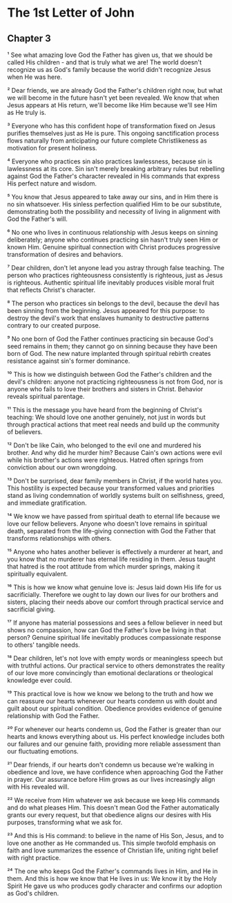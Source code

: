 # The 1st Letter of John

## Chapter 3
¹ See what amazing love God the Father has given us, that we should be called His children - and that is truly what we are! The world doesn't recognize us as God's family because the world didn't recognize Jesus when He was here.

² Dear friends, we are already God the Father's children right now, but what we will become in the future hasn't yet been revealed. We know that when Jesus appears at His return, we'll become like Him because we'll see Him as He truly is.

³ Everyone who has this confident hope of transformation fixed on Jesus purifies themselves just as He is pure. This ongoing sanctification process flows naturally from anticipating our future complete Christlikeness as motivation for present holiness.

⁴ Everyone who practices sin also practices lawlessness, because sin is lawlessness at its core. Sin isn't merely breaking arbitrary rules but rebelling against God the Father's character revealed in His commands that express His perfect nature and wisdom.

⁵ You know that Jesus appeared to take away our sins, and in Him there is no sin whatsoever. His sinless perfection qualified Him to be our substitute, demonstrating both the possibility and necessity of living in alignment with God the Father's will.

⁶ No one who lives in continuous relationship with Jesus keeps on sinning deliberately; anyone who continues practicing sin hasn't truly seen Him or known Him. Genuine spiritual connection with Christ produces progressive transformation of desires and behaviors.

⁷ Dear children, don't let anyone lead you astray through false teaching. The person who practices righteousness consistently is righteous, just as Jesus is righteous. Authentic spiritual life inevitably produces visible moral fruit that reflects Christ's character.

⁸ The person who practices sin belongs to the devil, because the devil has been sinning from the beginning. Jesus appeared for this purpose: to destroy the devil's work that enslaves humanity to destructive patterns contrary to our created purpose.

⁹ No one born of God the Father continues practicing sin because God's seed remains in them; they cannot go on sinning because they have been born of God. The new nature implanted through spiritual rebirth creates resistance against sin's former dominance.

¹⁰ This is how we distinguish between God the Father's children and the devil's children: anyone not practicing righteousness is not from God, nor is anyone who fails to love their brothers and sisters in Christ. Behavior reveals spiritual parentage.

¹¹ This is the message you have heard from the beginning of Christ's teaching: We should love one another genuinely, not just in words but through practical actions that meet real needs and build up the community of believers.

¹² Don't be like Cain, who belonged to the evil one and murdered his brother. And why did he murder him? Because Cain's own actions were evil while his brother's actions were righteous. Hatred often springs from conviction about our own wrongdoing.

¹³ Don't be surprised, dear family members in Christ, if the world hates you. This hostility is expected because your transformed values and priorities stand as living condemnation of worldly systems built on selfishness, greed, and immediate gratification.

¹⁴ We know we have passed from spiritual death to eternal life because we love our fellow believers. Anyone who doesn't love remains in spiritual death, separated from the life-giving connection with God the Father that transforms relationships with others.

¹⁵ Anyone who hates another believer is effectively a murderer at heart, and you know that no murderer has eternal life residing in them. Jesus taught that hatred is the root attitude from which murder springs, making it spiritually equivalent.

¹⁶ This is how we know what genuine love is: Jesus laid down His life for us sacrificially. Therefore we ought to lay down our lives for our brothers and sisters, placing their needs above our comfort through practical service and sacrificial giving.

¹⁷ If anyone has material possessions and sees a fellow believer in need but shows no compassion, how can God the Father's love be living in that person? Genuine spiritual life inevitably produces compassionate response to others' tangible needs.

¹⁸ Dear children, let's not love with empty words or meaningless speech but with truthful actions. Our practical service to others demonstrates the reality of our love more convincingly than emotional declarations or theological knowledge ever could.

¹⁹ This practical love is how we know we belong to the truth and how we can reassure our hearts whenever our hearts condemn us with doubt and guilt about our spiritual condition. Obedience provides evidence of genuine relationship with God the Father.

²⁰ For whenever our hearts condemn us, God the Father is greater than our hearts and knows everything about us. His perfect knowledge includes both our failures and our genuine faith, providing more reliable assessment than our fluctuating emotions.

²¹ Dear friends, if our hearts don't condemn us because we're walking in obedience and love, we have confidence when approaching God the Father in prayer. Our assurance before Him grows as our lives increasingly align with His revealed will.

²² We receive from Him whatever we ask because we keep His commands and do what pleases Him. This doesn't mean God the Father automatically grants our every request, but that obedience aligns our desires with His purposes, transforming what we ask for.

²³ And this is His command: to believe in the name of His Son, Jesus, and to love one another as He commanded us. This simple twofold emphasis on faith and love summarizes the essence of Christian life, uniting right belief with right practice.

²⁴ The one who keeps God the Father's commands lives in Him, and He in them. And this is how we know that He lives in us: We know it by the Holy Spirit He gave us who produces godly character and confirms our adoption as God's children.
